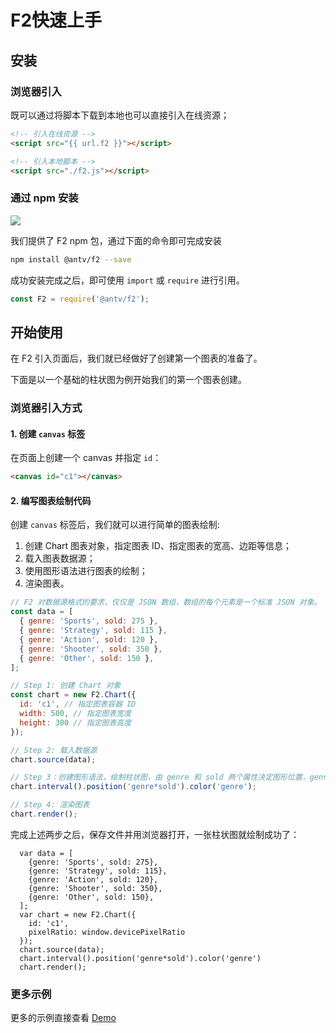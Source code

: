 <!--
index: 1
title: 快速上手
resource:
  jsFiles:
    - ${url.f2}
-->

# F2快速上手

## 安装

### 浏览器引入

既可以通过将脚本下载到本地也可以直接引入在线资源；


```html
<!-- 引入在线资源 -->
<script src="{{ url.f2 }}"></script>
```

```html
<!-- 引入本地脚本 -->
<script src="./f2.js"></script>
```

### 通过 npm 安装
<a href="https://www.npmjs.com/package/@antv/f2" target="_blank"><img src="https://img.shields.io/npm/v/@antv/f2.svg?style=flat-square"></a>

我们提供了 F2 npm 包，通过下面的命令即可完成安装

```bash
npm install @antv/f2 --save
```
成功安装完成之后，即可使用 `import` 或 `require` 进行引用。

```js
const F2 = require('@antv/f2');
```

## 开始使用

在 F2 引入页面后，我们就已经做好了创建第一个图表的准备了。

下面是以一个基础的柱状图为例开始我们的第一个图表创建。

### 浏览器引入方式

#### 1. 创建 `canvas` 标签

在页面上创建一个 canvas 并指定 `id`：

```html
<canvas id="c1"></canvas>
```

#### 2. 编写图表绘制代码

创建 `canvas` 标签后，我们就可以进行简单的图表绘制:

1. 创建 Chart 图表对象，指定图表 ID、指定图表的宽高、边距等信息；
2. 载入图表数据源；
3. 使用图形语法进行图表的绘制；
4. 渲染图表。

```js
// F2 对数据源格式的要求，仅仅是 JSON 数组，数组的每个元素是一个标准 JSON 对象。
const data = [ 
  { genre: 'Sports', sold: 275 },
  { genre: 'Strategy', sold: 115 },
  { genre: 'Action', sold: 120 },
  { genre: 'Shooter', sold: 350 },
  { genre: 'Other', sold: 150 },
];

// Step 1: 创建 Chart 对象
const chart = new F2.Chart({
  id: 'c1', // 指定图表容器 ID
  width: 500, // 指定图表宽度
  height: 300 // 指定图表高度    
});

// Step 2: 载入数据源
chart.source(data);

// Step 3：创建图形语法，绘制柱状图，由 genre 和 sold 两个属性决定图形位置，genre 映射至 x 轴，sold 映射至 y 轴
chart.interval().position('genre*sold').color('genre');

// Step 4: 渲染图表
chart.render();
```

完成上述两步之后，保存文件并用浏览器打开，一张柱状图就绘制成功了：

<canvas id="c1" width="500" height="300"></canvas>

```js-
  var data = [
    {genre: 'Sports', sold: 275},
    {genre: 'Strategy', sold: 115},
    {genre: 'Action', sold: 120},
    {genre: 'Shooter', sold: 350},
    {genre: 'Other', sold: 150},
  ];
  var chart = new F2.Chart({
    id: 'c1',
    pixelRatio: window.devicePixelRatio
  });
  chart.source(data);
  chart.interval().position('genre*sold').color('genre')
  chart.render();
```

### 更多示例

更多的示例直接查看 [Demo](../demo/index.html)
